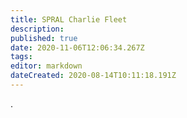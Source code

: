```yaml
---
title: SPRAL Charlie Fleet
description: 
published: true
date: 2020-11-06T12:06:34.267Z
tags: 
editor: markdown
dateCreated: 2020-08-14T10:11:18.191Z
---
```


.